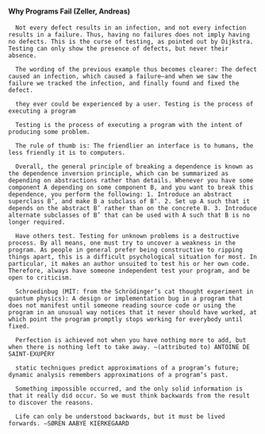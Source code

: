 #### Why Programs Fail (Zeller, Andreas)
      Not every defect results in an infection, and not every infection results in a failure. Thus, having no failures does not imply having no defects. This is the curse of testing, as pointed out by Dijkstra. Testing can only show the presence of defects, but never their absence.

      The wording of the previous example thus becomes clearer: The defect caused an infection, which caused a failure—and when we saw the failure we tracked the infection, and finally found and fixed the defect.

      they ever could be experienced by a user. Testing is the process of executing a program

      Testing is the process of executing a program with the intent of producing some problem.

      The rule of thumb is: The friendlier an interface is to humans, the less friendly it is to computers.

      Overall, the general principle of breaking a dependence is known as the dependence inversion principle, which can be summarized as depending on abstractions rather than details. Whenever you have some component A depending on some component B, and you want to break this dependence, you perform the following: 1. Introduce an abstract superclass B’, and make B a subclass of B‘. 2. Set up A such that it depends on the abstract B’ rather than on the concrete B. 3. Introduce alternate subclasses of B’ that can be used with A such that B is no longer required.

      Have others test. Testing for unknown problems is a destructive process. By all means, one must try to uncover a weakness in the program. As people in general prefer being constructive to ripping things apart, this is a difficult psychological situation for most. In particular, it makes an author unsuited to test his or her own code. Therefore, always have someone independent test your program, and be open to criticism.

      Schroedinbug (MIT: from the Schrödinger’s cat thought experiment in quantum physics): A design or implementation bug in a program that does not manifest until someone reading source code or using the program in an unusual way notices that it never should have worked, at which point the program promptly stops working for everybody until fixed.

      Perfection is achieved not when you have nothing more to add, but when there is nothing left to take away. –(attributed to) ANTOINE DE SAINT-EXUPÉRY

      static techniques predict approximations of a program’s future; dynamic analysis remembers approximations of a program’s past.

      Something impossible occurred, and the only solid information is that it really did occur. So we must think backwards from the result to discover the reasons.

      Life can only be understood backwards, but it must be lived forwards. –SØREN AABYE KIERKEGAARD

